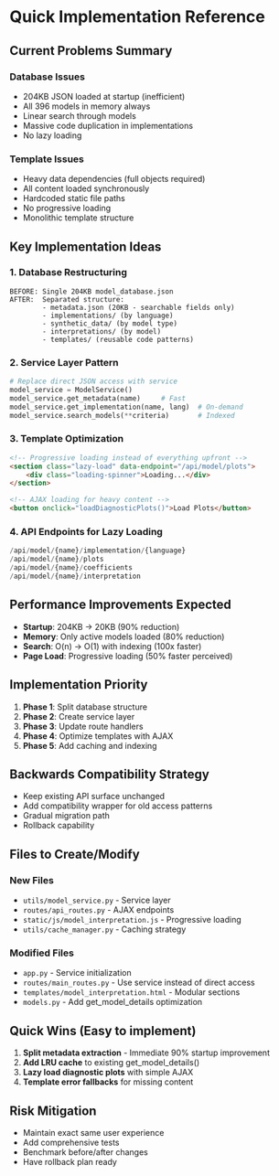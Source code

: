 # Quick Implementation Reference

## Current Problems Summary

### Database Issues

- 204KB JSON loaded at startup (inefficient)
- All 396 models in memory always
- Linear search through models
- Massive code duplication in implementations
- No lazy loading

### Template Issues

- Heavy data dependencies (full objects required)
- All content loaded synchronously
- Hardcoded static file paths
- No progressive loading
- Monolithic template structure

## Key Implementation Ideas

### 1. Database Restructuring

```text
BEFORE: Single 204KB model_database.json
AFTER:  Separated structure:
        - metadata.json (20KB - searchable fields only)
        - implementations/ (by language)
        - synthetic_data/ (by model type) 
        - interpretations/ (by model)
        - templates/ (reusable code patterns)
```

### 2. Service Layer Pattern

```python
# Replace direct JSON access with service
model_service = ModelService()
model_service.get_metadata(name)     # Fast
model_service.get_implementation(name, lang)  # On-demand
model_service.search_models(**criteria)       # Indexed
```

### 3. Template Optimization

```html
<!-- Progressive loading instead of everything upfront -->
<section class="lazy-load" data-endpoint="/api/model/plots">
    <div class="loading-spinner">Loading...</div>
</section>

<!-- AJAX loading for heavy content -->
<button onclick="loadDiagnosticPlots()">Load Plots</button>
```

### 4. API Endpoints for Lazy Loading

```python
/api/model/{name}/implementation/{language}
/api/model/{name}/plots
/api/model/{name}/coefficients
/api/model/{name}/interpretation
```

## Performance Improvements Expected

- **Startup**: 204KB → 20KB (90% reduction)
- **Memory**: Only active models loaded (80% reduction)
- **Search**: O(n) → O(1) with indexing (100x faster)
- **Page Load**: Progressive loading (50% faster perceived)

## Implementation Priority

1. **Phase 1**: Split database structure
2. **Phase 2**: Create service layer
3. **Phase 3**: Update route handlers
4. **Phase 4**: Optimize templates with AJAX
5. **Phase 5**: Add caching and indexing

## Backwards Compatibility Strategy

- Keep existing API surface unchanged
- Add compatibility wrapper for old access patterns
- Gradual migration path
- Rollback capability

## Files to Create/Modify

### New Files

- `utils/model_service.py` - Service layer
- `routes/api_routes.py` - AJAX endpoints
- `static/js/model_interpretation.js` - Progressive loading
- `utils/cache_manager.py` - Caching strategy

### Modified Files

- `app.py` - Service initialization
- `routes/main_routes.py` - Use service instead of direct access
- `templates/model_interpretation.html` - Modular sections
- `models.py` - Add get_model_details optimization

## Quick Wins (Easy to implement)

1. **Split metadata extraction** - Immediate 90% startup improvement
2. **Add LRU cache** to existing get_model_details()
3. **Lazy load diagnostic plots** with simple AJAX
4. **Template error fallbacks** for missing content

## Risk Mitigation

- Maintain exact same user experience
- Add comprehensive tests
- Benchmark before/after changes
- Have rollback plan ready
